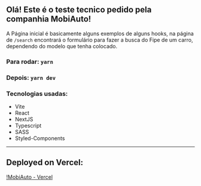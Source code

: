 ## Olá! Este é o teste tecnico pedido pela companhia MobiAuto!

A Página inicial é basicamente alguns exemplos de alguns hooks, na página de `/search` encontrará o formulário para fazer a busca do Fipe de um carro, dependendo do modelo que tenha colocado.

### Para rodar: `yarn`

### Depois: `yarn dev`

### Tecnologias usadas:

- Vite
- React
- NextJS
- Typescript
- SASS
- Styled-Components

---

## Deployed on Vercel:

[!MobiAuto - Vercel](https://mobi-auto-woad.vercel.app/)

